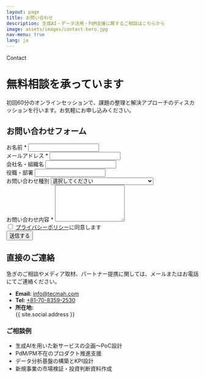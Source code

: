 ```yaml
---
layout: page
title: お問い合わせ
description: 生成AI・データ活用・PdM支援に関するご相談はこちらから
image: assets/images/contact-hero.jpg
nav-menu: true
lang: ja
---
```


<div class="container my-5">
  <div class="row justify-content-center mb-4">
    <div class="col-lg-8 text-center">
      <span class="badge-soft">Contact</span>
      <h1 class="section-heading mt-3">無料相談を承っています</h1>
      <p class="lead">初回60分のオンラインセッションで、課題の整理と解決アプローチのディスカッションを行います。お気軽にお申し込みください。</p>
    </div>
  </div>

  <div class="row g-5 align-items-start">
    <div class="col-lg-7">
      <div class="contact-card h-100">
        <h2 class="section-heading">お問い合わせフォーム</h2>
        <!-- TODO: FormspreeのフォームIDを取得後、action属性を正式なエンドポイントに更新してください -->
        <form method="post" action="https://formspree.io/f/REPLACE_WITH_FORMSPREE_ID" class="mt-4">
          <div class="mb-3">
            <label for="name" class="form-label">お名前 *</label>
            <input type="text" class="form-control" id="name" name="name" required>
          </div>
          <div class="mb-3">
            <label for="email" class="form-label">メールアドレス *</label>
            <input type="email" class="form-control" id="email" name="email" required>
          </div>
          <div class="row">
            <div class="col-md-6">
              <div class="mb-3">
                <label for="company" class="form-label">会社名・組織名</label>
                <input type="text" class="form-control" id="company" name="company">
              </div>
            </div>
            <div class="col-md-6">
              <div class="mb-3">
                <label for="position" class="form-label">役職・部署</label>
                <input type="text" class="form-control" id="position" name="position">
              </div>
            </div>
          </div>
          <div class="mb-3">
            <label for="inquiry_type" class="form-label">お問い合わせ種別</label>
            <select class="form-select" id="inquiry_type" name="inquiry_type">
              <option value="">選択してください</option>
              <option value="ai-data">生成AI・データ活用について</option>
              <option value="product">PdM/PM伴走について</option>
              <option value="consulting">新規事業・DXコンサルティングについて</option>
              <option value="other">その他</option>
            </select>
          </div>
          <div class="mb-3">
            <label for="message" class="form-label">お問い合わせ内容 *</label>
            <textarea class="form-control" id="message" name="message" rows="6" required></textarea>
          </div>
          <div class="form-check mb-4">
            <input class="form-check-input" type="checkbox" value="agree" id="privacy" required>
            <label class="form-check-label" for="privacy">
              <a href="/policy/" target="_blank">プライバシーポリシー</a>に同意します
            </label>
          </div>
          <button type="submit" class="button button-primary">送信する</button>
        </form>
      </div>
    </div>
    <div class="col-lg-5">
      <div class="contact-card h-100">
        <h2 class="section-heading">直接のご連絡</h2>
        <p class="mb-4">急ぎのご相談やメディア取材、パートナー提携に関しては、メールまたはお電話にてご連絡ください。</p>
        <ul class="list-unstyled mb-4">
          <li class="mb-2"><strong>Email:</strong> <a href="mailto:info@tecmah.com">info@tecmah.com</a></li>
          <li class="mb-2"><strong>Tel:</strong> <a href="tel:+817083592530">+81-70-8359-2530</a></li>
          <li><strong>所在地:</strong><br>{{ site.social.address }}</li>
        </ul>
        <h3 class="section-heading mt-4">ご相談例</h3>
        <ul>
          <li>生成AIを用いた新サービスの企画〜PoC設計</li>
          <li>PdM/PM不在のプロダクト推進支援</li>
          <li>データ分析基盤の構築とKPI設計</li>
          <li>新規事業の市場検証・投資判断資料作成</li>
        </ul>
      </div>
    </div>
  </div>
</div>
